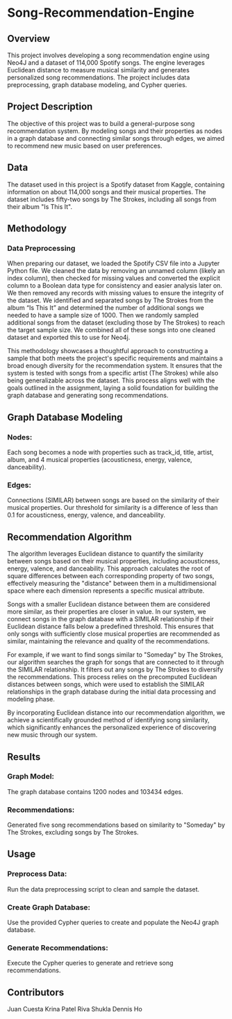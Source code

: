# Song-Recommendation-Engine

## Overview
This project involves developing a song recommendation engine using Neo4J and a dataset of 114,000 Spotify songs. The engine leverages Euclidean distance to measure musical similarity and generates personalized song recommendations. The project includes data preprocessing, graph database modeling, and Cypher queries.

## Project Description
The objective of this project was to build a general-purpose song recommendation system. By modeling songs and their properties as nodes in a graph database and connecting similar songs through edges, we aimed to recommend new music based on user preferences.

## Data
The dataset used in this project is a Spotify dataset from Kaggle, containing information on about 114,000 songs and their musical properties. The dataset includes fifty-two songs by The Strokes, including all songs from their album "Is This It".

## Methodology
### Data Preprocessing
When preparing our dataset, we loaded the Spotify CSV file into a Jupyter Python file. We cleaned the data by removing an unnamed column (likely an index column), then checked for missing values and converted the explicit column to a Boolean data type for consistency and easier analysis later on. We then removed any records with missing values to ensure the integrity of the dataset. We identified and separated songs by The Strokes from the album “Is This It” and determined the number of additional songs we needed to have a sample size of 1000. Then we randomly sampled additional songs from the dataset (excluding those by The Strokes) to reach the target sample size. We combined all of these songs into one cleaned dataset and exported this to use for Neo4j.

This methodology showcases a thoughtful approach to constructing a sample that both meets the project's specific requirements and maintains a broad enough diversity for the recommendation system. It ensures that the system is tested with songs from a specific artist (The Strokes) while also being generalizable across the dataset. This process aligns well with the goals outlined in the assignment, laying a solid foundation for building the graph database and generating song recommendations.

## Graph Database Modeling
### Nodes:
Each song becomes a node with properties such as track_id, title, artist, album, and 4 musical properties (acousticness, energy, valence, danceability).

### Edges:
Connections (SIMILAR) between songs are based on the similarity of their musical properties. Our threshold for similarity is a difference of less than 0.1 for acousticness, energy, valence, and danceability.

## Recommendation Algorithm
The algorithm leverages Euclidean distance to quantify the similarity between songs based on their musical properties, including acousticness, energy, valence, and danceability. This approach calculates the root of square differences between each corresponding property of two songs, effectively measuring the "distance" between them in a multidimensional space where each dimension represents a specific musical attribute.

Songs with a smaller Euclidean distance between them are considered more similar, as their properties are closer in value. In our system, we connect songs in the graph database with a SIMILAR relationship if their Euclidean distance falls below a predefined threshold. This ensures that only songs with sufficiently close musical properties are recommended as similar, maintaining the relevance and quality of the recommendations.

For example, if we want to find songs similar to "Someday" by The Strokes, our algorithm searches the graph for songs that are connected to it through the SIMILAR relationship. It filters out any songs by The Strokes to diversify the recommendations. This process relies on the precomputed Euclidean distances between songs, which were used to establish the SIMILAR relationships in the graph database during the initial data processing and modeling phase.

By incorporating Euclidean distance into our recommendation algorithm, we achieve a scientifically grounded method of identifying song similarity, which significantly enhances the personalized experience of discovering new music through our system.

## Results
### Graph Model:
The graph database contains 1200 nodes and 103434 edges.

### Recommendations:
Generated five song recommendations based on similarity to "Someday" by The Strokes, excluding songs by The Strokes.


## Usage
### Preprocess Data:
Run the data preprocessing script to clean and sample the dataset.

### Create Graph Database:
Use the provided Cypher queries to create and populate the Neo4J graph database.

### Generate Recommendations:
Execute the Cypher queries to generate and retrieve song recommendations.

## Contributors
Juan Cuesta
Krina Patel
Riva Shukla
Dennis Ho
